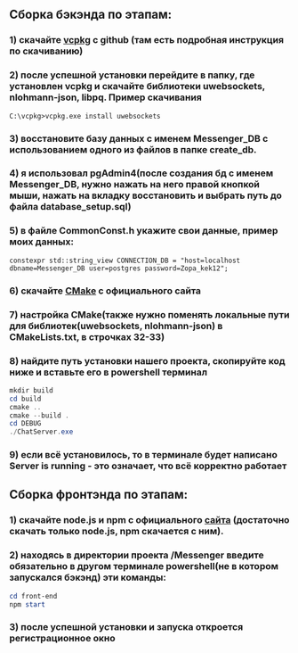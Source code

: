 ## Сборка бэкэнда по этапам:
### 1) скачайте [vcpkg](https://github.com/microsoft/vcpkg) c github (там есть подробная инструкция по скачиванию) 
### 2) после успешной установки перейдите в папку, где установлен vcpkg и скачайте библиотеки uwebsockets, nlohmann-json, libpq. Пример скачивания
``` C:\vcpkg>vcpkg.exe install uwebsockets ```
### 3) восстановите базу данных с именем Messenger_DB с использованием одного из файлов в папке create_db.
### 4) я использовал pgAdmin4(после создания бд с именем Messenger_DB, нужно нажать на него правой кнопкой мыши, нажать на вкладку восстановить и выбрать путь до файла database_setup.sql)
### 5) в файле CommonConst.h укажите свои данные, пример моих данных: 
``` constexpr std::string_view CONNECTION_DB = "host=localhost dbname=Messenger_DB user=postgres password=Zopa_kek12"; ```
### 6) скачайте [CMake](https://cmake.org/download/) с официального сайта
### 7) настройка CMake(также нужно поменять локальные пути для библиотек(uwebsockets, nlohmann-json) в CMakeLists.txt, в строчках 32-33)
### 8) найдите путь установки нашего проекта, скопируйте код ниже и вставьте его в powershell терминал  
```powershell
mkdir build
cd build
cmake ..
cmake --build .
cd DEBUG
./ChatServer.exe
```
### 9) если всё установилось, то в терминале будет написано Server is running - это означает, что всё корректно работает

## Сборка фронтэнда по этапам:
### 1) скачайте node.js и npm с официального [сайта]((https://nodejs.org/en)) (достаточно скачать только node.js, npm скачается с ним).
### 2) находясь в директории проекта /Messenger введите **обязательно в другом терминале powershell(не в котором запускался бэкэнд)** эти команды:
```powershell
cd front-end
npm start
``` 
### 3) после успешной установки и запуска откроется регистрационное окно
